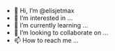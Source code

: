 - 👋 Hi, I’m @elisjetmax
- 👀 I’m interested in ...
- 🌱 I’m currently learning ...
- 💞️ I’m looking to collaborate on ...
- 📫 How to reach me ...

<!---
elisjetmax/elisjetmax is a ✨ special ✨ repository because its `README.md` (this file) appears on your GitHub profile.
You can click the Preview link to take a look at your changes.
--->
